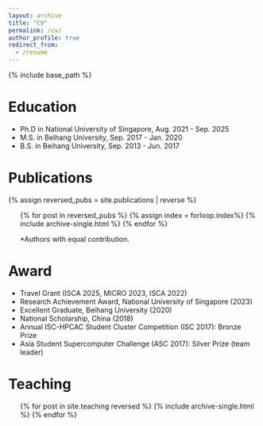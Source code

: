 ```yaml
---
layout: archive
title: "CV"
permalink: /cv/
author_profile: true
redirect_from:
  - /resume
---
```


{% include base_path %}

Education
======
* Ph.D in National University of Singapore, Aug. 2021 - Sep. 2025
* M.S. in Beihang University, Sep. 2017 - Jan. 2020
* B.S. in Beihang University, Sep. 2013 - Jun. 2017

<!-- Work experience
======
* Reserch Fellow, (To start)
  * National University of Singapore
* Senior Software Engineer, Mar. 2020 - Aug. 2020
  * Huawei -->

  
<!-- Skills
======
* Skill 1
* Skill 2
  * Sub-skill 2.1
  * Sub-skill 2.2
  * Sub-skill 2.3
* Skill 3 -->

Publications
======
  {% assign reversed_pubs = site.publications | reverse %}
  <ul>{% for post in reversed_pubs %}
    {% assign index = forloop.index%}
    {% include archive-single.html %}
  {% endfor %}</ul>
  <ul>*Authors with equal contribution.</ul>

Award
======
* Travel Grant (ISCA 2025, MICRO 2023, ISCA 2022)
* Research Achievement Award, National University of Singapore (2023)
* Excellent Graduate, Beihang University (2020)
* National Scholarship, China (2018)
* Annual ISC-HPCAC Student Cluster Competition (ISC 2017): Bronze Prize
* Asia Student Supercomputer Challenge (ASC 2017): Silver Prize (team leader)

<!--* [Annual ISC-HPCAC Student Cluster Competition (ISC 2017): Bronze Prize](https://www.hpcadvisorycouncil.com/events/2017/isc17-student-cluster-competition/)
* [Asia Student Supercomputer Challenge (ASC 2017): Silver Prize](https://www.hpcwire.com/2017/05/01/asc17-tsinghua-team-crowned-champion-beihang-runner/) as the team leader-->

<!-- -- Talks
======
  <ul>{% for post in site.talks reversed %}
    {% include archive-single-talk-cv.html  %}
  {% endfor %}</ul> -->
  
Teaching
======
  <ul>{% for post in site.teaching reversed %}
    {% include archive-single.html %}
  {% endfor %}</ul>



<!-- Service and leadership
======
* Currently signed in to 43 different slack teams -->

